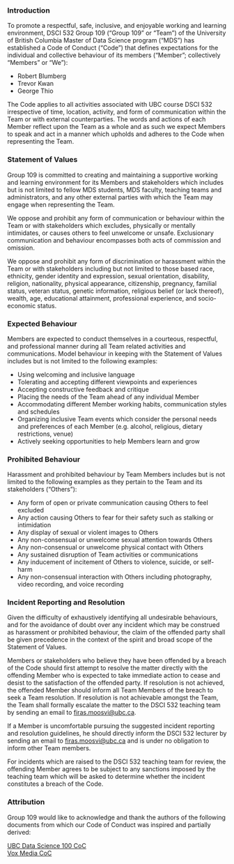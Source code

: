 ### Introduction

To promote a respectful, safe, inclusive, and enjoyable working and learning environment, DSCI 532 Group 109 (“Group 109” or “Team”) of the University of British Columbia Master of Data Science program (“MDS”) has established a Code of Conduct (“Code”) that defines expectations for the individual and collective behaviour of its members (“Member”; collectively “Members” or “We”):

- Robert Blumberg
- Trevor Kwan
- George Thio 

The Code applies to all activities associated with UBC course DSCI 532 irrespective of time, location, activity, and form of communication within the Team or with external counterparties. The words and actions of each Member reflect upon the Team as a whole and as such we expect Members to speak and act in a manner which upholds and adheres to the Code when representing the Team.


### Statement of Values  

Group 109 is committed to creating and maintaining a supportive working and learning environment for its Members and stakeholders which includes but is not limited to fellow MDS students, MDS faculty, teaching teams and administrators, and any other external parties with which the Team may engage when representing the Team.  

We oppose and prohibit any form of communication or behaviour within the Team or with stakeholders which excludes, physically or mentally intimidates, or causes others to feel unwelcome or unsafe. Exclusionary communication and behaviour encompasses both acts of commission and omission.  

We oppose and prohibit any form of discrimination or harassment within the Team or with stakeholders including but not limited to those based race, ethnicity, gender identity and expression, sexual orientation, disability, religion, nationality, physical appearance, citizenship, pregnancy, familial status, veteran status, genetic information, religious belief (or lack thereof), wealth, age, educational attainment, professional experience, and socio-economic status.  


### Expected Behaviour  

Members are expected to conduct themselves in a courteous, respectful, and professional manner during all Team related activities and communications. Model behaviour in keeping with the Statement of Values includes but is not limited to the following examples:  

- Using welcoming and inclusive language
- Tolerating and accepting different viewpoints and experiences
- Accepting constructive feedback and critique
- Placing the needs of the Team ahead of any individual Member
- Accommodating different Member working habits, communication styles and schedules 
- Organizing inclusive Team events which consider the personal needs and preferences of each Member (e.g. alcohol, religious, dietary restrictions, venue)
- Actively seeking opportunities to help Members learn and grow  


### Prohibited Behaviour 

Harassment and prohibited behaviour by Team Members includes but is not limited to the following examples as they pertain to the Team and its stakeholders (“Others”):  

- Any form of open or private communication causing Others to feel excluded
- Any action causing Others to fear for their safety such as stalking or intimidation
- Any display of sexual or violent images to Others
- Any non-consensual or unwelcome sexual attention towards Others
- Any non-consensual or unwelcome physical contact with Others
- Any sustained disruption of Team activities or communications
- Any inducement of incitement of Others to violence, suicide, or self-harm
- Any non-consensual interaction with Others including photography, video recording, and voice recording


### Incident Reporting and Resolution

Given the difficulty of exhaustively identifying all undesirable behaviours, and for the avoidance of doubt over any incident which may be construed as harassment or prohibited behaviour, the claim of the offended party shall be given precedence in the context of the spirit and broad scope of the Statement of Values.

Members or stakeholders who believe they have been offended by a breach of the Code should first attempt to resolve the matter directly with the offending Member who is expected to take immediate action to cease and desist to the satisfaction of the offended party. If resolution is not achieved, the offended Member should inform all Team Members of the breach to seek a Team resolution. If resolution is not achievable amongst the Team, the Team shall formally escalate the matter to the DSCI 532 teaching team by sending an email to firas.moosvi@ubc.ca.

If a Member is uncomfortable pursuing the suggested incident reporting and resolution guidelines, he should directly inform the DSCI 532 lecturer by sending an email to firas.moosvi@ubc.ca and is under no obligation to inform other Team members.

For incidents which are raised to the DSCI 532 teaching team for review, the offending Member agrees to be subject to any sanctions imposed by the teaching team which will be asked to determine whether the incident constitutes a breach of the Code.
 
### Attribution

Group 109 would like to acknowledge and thank the authors of the following documents from which our Code of Conduct was inspired and partially derived:

[UBC Data Science 100 CoC](https://github.com/UBC-DSCI/dsci-100/blob/master/CODE_OF_CONDUCT.md)  
[Vox Media CoC](https://code-of-conduct.voxmedia.com/?_ga=1.62865454.308680892.1455143920)